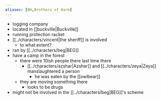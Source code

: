 ```yaml
---
aliases: [BH,Brothers of Harm]
---
```

- logging company
- located in [[buckville|Buckville]]
- running protection racket
- [[../characters/vincent|the sheriff]] is involved
	- to what extent?
- ran by [[../characters/beg|BEG]]
- have a camp in the forest
	- there were 10ish people there last time there
		- [[../characters/azshar|Azshar]] and [[../characters/zeya|Zeya]] manslaughtered a person
			- he was eaten by the [[owlbear]]
	- they are moving something there
		- looks to be drugs
- might not be involved in the [[../characters/beg|BEG]]'s scheme